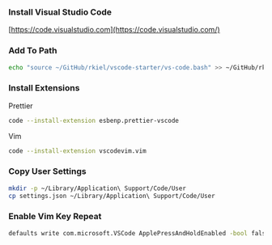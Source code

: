 ### Install Visual Studio Code

[https://code.visualstudio.com](https://code.visualstudio.com/)

### Add To Path

```bash
echo "source ~/GitHub/rkiel/vscode-starter/vs-code.bash" >> ~/GitHub/rkiel/osx-setup/dotfiles/bash_profile
```

### Install Extensions

Prettier

```bash
code --install-extension esbenp.prettier-vscode
```

Vim

```bash
code --install-extension vscodevim.vim
```

### Copy User Settings

```bash
mkdir -p ~/Library/Application\ Support/Code/User
cp settings.json ~/Library/Application\ Support/Code/User
```

### Enable Vim Key Repeat

```bash
defaults write com.microsoft.VSCode ApplePressAndHoldEnabled -bool false
```
